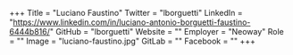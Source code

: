 +++
Title = "Luciano Faustino"
Twitter = "lborguetti"
LinkedIn = "https://www.linkedin.com/in/luciano-antonio-borguetti-faustino-6444b816/"
GitHub = "lborguetti"
Website = ""
Employer = "Neoway"
Role = ""
Image = "luciano-faustino.jpg"
GitLab = ""
Facebook = ""
+++
